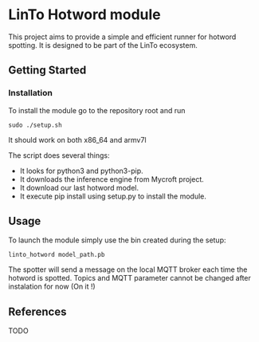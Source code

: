 # LinTo Hotword module
This project aims to provide a simple and efficient runner for hotword spotting.
It is designed to be part of the LinTo ecosystem.

## Getting Started

### Installation
To install the module go to the repository root and run 
```
sudo ./setup.sh
```
It should work on both x86_64 and armv7l

The script does several things:
* It looks for python3 and python3-pip.
* It downloads the inference engine from Mycroft project.
* It download our last hotword model.
* It execute pip install using setup.py to install the module.

## Usage
To launch the module simply use the bin created during the setup:
```shell
linto_hotword model_path.pb
```
The spotter will send a message on the local MQTT broker each time the hotword is spotted.
Topics and MQTT parameter cannot be changed after instalation for now (On it !)

## References
TODO
